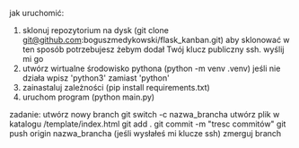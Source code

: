 jak uruchomić:

1. sklonuj repozytorium na dysk (git clone git@github.com:boguszmedykowski/flask_kanban.git) aby sklonować w ten sposób potrzebujesz żebym dodał Twój klucz publiczny ssh. wyślij mi go
2. utwórz wirtualne środowisko pythona (python -m venv .venv) jeśli nie działa wpisz 'python3' zamiast 'python'
3. zainastaluj zależności (pip install requirements.txt)
4. uruchom program (python main.py)

zadanie:
utwórz nowy branch
git switch -c nazwa_brancha
utwórz plik w katalogu /template/index.html
git add .
git commit -m "tresc commitów"
git push origin nazwa_brancha (jeśli wysłałeś mi klucze ssh)
zmerguj branch
